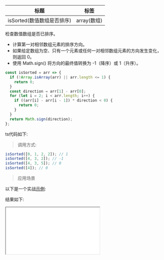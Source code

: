 | 标题                       | 标签        |
| -------------------------- | ----------- |
| isSorted(数值数组是否排序) | array(数组) |

检查数值数组是否已排序。

- 计算第一对相邻数组元素的排序方向。
- 如果给定数组为空、只有一个元素或任何一对相邻数组元素的方向发生变化，则返回 0。
- 使用 Math.sign() 将方向的最终值转换为 -1（降序）或 1（升序）。

```js
const isSorted = arr => {
  if (!Array.isArray(arr) || arr.length <= 1) {
    return 0;
  }
  const direction = arr[1] - arr[0];
  for (let i = 2; i < arr.length; i++) {
    if ((arr[i] - arr[i - 1]) * direction < 0) {
      return 0;
    }
  }
  return Math.sign(direction);
};
```

ts代码如下:

<div class="code-editor" data-url="codes/javascript/ts/is-sorted.ts" data-language="typescript"></div>

> 调用方式:

```js
isSorted([0, 1, 2, 2]); // 1
isSorted([4, 3, 2]); // -1
isSorted([4, 3, 5]); // 0
isSorted([4]); // 0
```

> 应用场景

以下是一个实战<a href="codes/javascript/html/is-sorted.html" target="_blank" rel="noopener noreferrer">示例</a>:

<div class="code-editor" data-url="codes/javascript/html/is-sorted.html" data-language="html"></div>

结果如下:

<iframe src="codes/javascript/html/is-sorted.html"></iframe>
